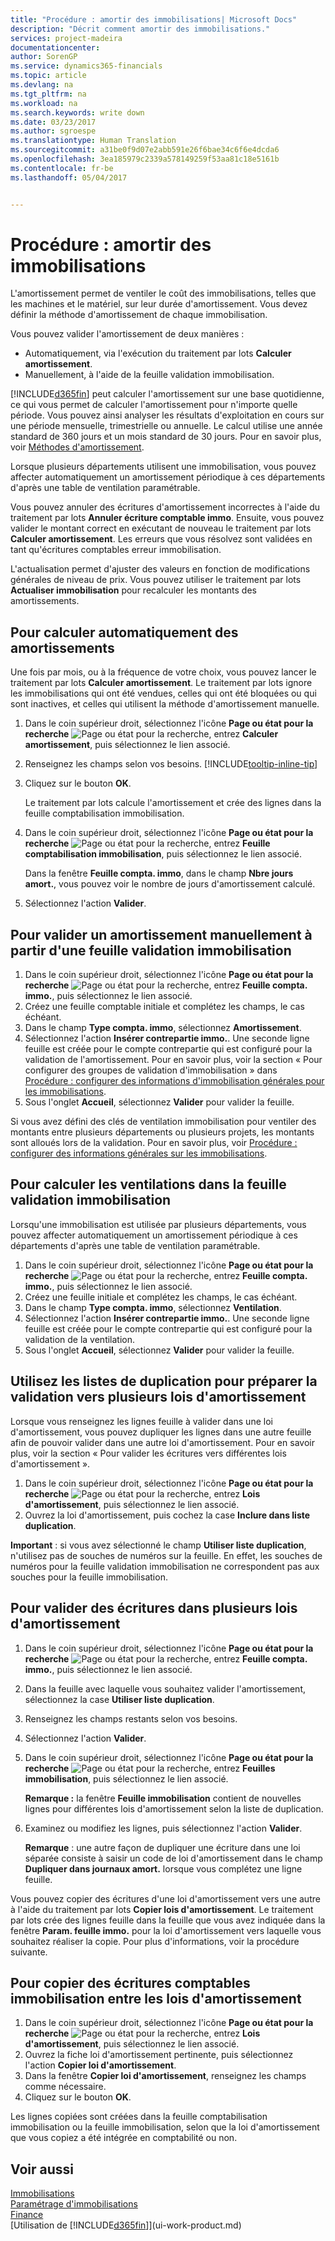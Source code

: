 ```yaml
---
title: "Procédure : amortir des immobilisations| Microsoft Docs"
description: "Décrit comment amortir des immobilisations."
services: project-madeira
documentationcenter: 
author: SorenGP
ms.service: dynamics365-financials
ms.topic: article
ms.devlang: na
ms.tgt_pltfrm: na
ms.workload: na
ms.search.keywords: write down
ms.date: 03/23/2017
ms.author: sgroespe
ms.translationtype: Human Translation
ms.sourcegitcommit: a31be0f9d07e2abb591e26f6bae34c6f6e4dcda6
ms.openlocfilehash: 3ea185979c2339a578149259f53aa81c18e5161b
ms.contentlocale: fr-be
ms.lasthandoff: 05/04/2017


---
```

# <a name="how-to-depreciate-or-amortize-fixed-assets"></a>Procédure : amortir des immobilisations
L'amortissement permet de ventiler le coût des immobilisations, telles que les machines et le matériel, sur leur durée d'amortissement. Vous devez définir la méthode d'amortissement de chaque immobilisation.  

 Vous pouvez valider l'amortissement de deux manières :  

* Automatiquement, via l'exécution du traitement par lots **Calculer amortissement**.  
* Manuellement, à l'aide de la feuille validation immobilisation.  

[!INCLUDE[d365fin](includes/d365fin_md.md)] peut calculer l'amortissement sur une base quotidienne, ce qui vous permet de calculer l'amortissement pour n'importe quelle période. Vous pouvez ainsi analyser les résultats d'exploitation en cours sur une période mensuelle, trimestrielle ou annuelle. Le calcul utilise une année standard de 360 jours et un mois standard de 30 jours. Pour en savoir plus, voir [Méthodes d'amortissement](fa-depreciation-methods.md).  

Lorsque plusieurs départements utilisent une immobilisation, vous pouvez affecter automatiquement un amortissement périodique à ces départements d'après une table de ventilation paramétrable.  

Vous pouvez annuler des écritures d'amortissement incorrectes à l'aide du traitement par lots **Annuler écriture comptable immo**. Ensuite, vous pouvez valider le montant correct en exécutant de nouveau le traitement par lots **Calculer amortissement**. Les erreurs que vous résolvez sont validées en tant qu'écritures comptables erreur immobilisation.  

L'actualisation permet d'ajuster des valeurs en fonction de modifications générales de niveau de prix. Vous pouvez utiliser le traitement par lots **Actualiser immobilisation** pour recalculer les montants des amortissements.  

## <a name="to-calculate-depreciation-automatically"></a>Pour calculer automatiquement des amortissements
Une fois par mois, ou à la fréquence de votre choix, vous pouvez lancer le traitement par lots **Calculer amortissement**. Le traitement par lots ignore les immobilisations qui ont été vendues, celles qui ont été bloquées ou qui sont inactives, et celles qui utilisent la méthode d'amortissement manuelle.  

1. Dans le coin supérieur droit, sélectionnez l'icône **Page ou état pour la recherche** ![Page ou état pour la recherche](media/ui-search/search_small.png "Icône Page ou état pour la recherche"), entrez **Calculer amortissement**, puis sélectionnez le lien associé.  
2. Renseignez les champs selon vos besoins. [!INCLUDE[tooltip-inline-tip](includes/tooltip-inline-tip_md.md)]  
3. Cliquez sur le bouton **OK**.  

    Le traitement par lots calcule l'amortissement et crée des lignes dans la feuille comptabilisation immobilisation.  
4. Dans le coin supérieur droit, sélectionnez l'icône **Page ou état pour la recherche** ![Page ou état pour la recherche](media/ui-search/search_small.png "Icône Page ou état pour la recherche"), entrez **Feuille comptabilisation immobilisation**, puis sélectionnez le lien associé.  

    Dans la fenêtre **Feuille compta. immo**, dans le champ **Nbre jours amort.**, vous pouvez voir le nombre de jours d'amortissement calculé.  
5. Sélectionnez l'action **Valider**.  

## <a name="to-post-depreciation-manually-from-the-fixed-asset-gl-journal"></a>Pour valider un amortissement manuellement à partir d'une feuille validation immobilisation
1. Dans le coin supérieur droit, sélectionnez l'icône **Page ou état pour la recherche** ![Page ou état pour la recherche](media/ui-search/search_small.png "Icône Page ou état pour la recherche"), entrez **Feuille compta. immo.**, puis sélectionnez le lien associé.  
2. Créez une feuille comptable initiale et complétez les champs, le cas échéant.  
3. Dans le champ **Type compta. immo**, sélectionnez **Amortissement**.  
4. Sélectionnez l'action **Insérer contrepartie immo.**. Une seconde ligne feuille est créée pour le compte contrepartie qui est configuré pour la validation de l'amortissement. Pour en savoir plus, voir la section « Pour configurer des groupes de validation d'immobilisation » dans [Procédure : configurer des informations d'immobilisation générales pour les immobilisations](fa-how-setup-general.md).  
5. Sous l'onglet **Accueil**, sélectionnez **Valider** pour valider la feuille.  

Si vous avez défini des clés de ventilation immobilisation pour ventiler des montants entre plusieurs départements ou plusieurs projets, les montants sont alloués lors de la validation. Pour en savoir plus, voir [Procédure : configurer des informations générales sur les immobilisations](fa-how-setup-general.md).  

## <a name="to-calculate-allocations-in-the-fixed-asset-gl-journal"></a>Pour calculer les ventilations dans la feuille validation immobilisation
Lorsqu'une immobilisation est utilisée par plusieurs départements, vous pouvez affecter automatiquement un amortissement périodique à ces départements d'après une table de ventilation paramétrable.  

1. Dans le coin supérieur droit, sélectionnez l'icône **Page ou état pour la recherche** ![Page ou état pour la recherche](media/ui-search/search_small.png "Icône Page ou état pour la recherche"), entrez **Feuille compta. immo.**, puis sélectionnez le lien associé.  
2. Créez une feuille initiale et complétez les champs, le cas échéant.
3. Dans le champ **Type compta. immo**, sélectionnez **Ventilation**.  
4. Sélectionnez l'action **Insérer contrepartie immo.**. Une seconde ligne feuille est créée pour le compte contrepartie qui est configuré pour la validation de la ventilation.  
5. Sous l'onglet **Accueil**, sélectionnez **Valider** pour valider la feuille.  

## <a name="use-duplication-lists-to-prepare-to-post-to-multiple-depreciation-books"></a>Utilisez les listes de duplication pour préparer la validation vers plusieurs lois d'amortissement
Lorsque vous renseignez les lignes feuille à valider dans une loi d'amortissement, vous pouvez dupliquer les lignes dans une autre feuille afin de pouvoir valider dans une autre loi d'amortissement. Pour en savoir plus, voir la section « Pour valider les écritures vers différentes lois d'amortissement ».

1. Dans le coin supérieur droit, sélectionnez l'icône **Page ou état pour la recherche** ![Page ou état pour la recherche](media/ui-search/search_small.png "Icône Page ou état pour la recherche"), entrez **Lois d'amortissement**, puis sélectionnez le lien associé.  
2. Ouvrez la loi d'amortissement, puis cochez la case **Inclure dans liste duplication**.  

**Important** : si vous avez sélectionné le champ **Utiliser liste duplication**, n'utilisez pas de souches de numéros sur la feuille. En effet, les souches de numéros pour la feuille validation immobilisation ne correspondent pas aux souches pour la feuille immobilisation.  

## <a name="to-post-entries-to-different-depreciation-books"></a>Pour valider des écritures dans plusieurs lois d'amortissement
1. Dans le coin supérieur droit, sélectionnez l'icône **Page ou état pour la recherche** ![Page ou état pour la recherche](media/ui-search/search_small.png "Icône Page ou état pour la recherche"), entrez **Feuille compta. immo.**, puis sélectionnez le lien associé.  
2. Dans la feuille avec laquelle vous souhaitez valider l'amortissement, sélectionnez la case **Utiliser liste duplication**.  
3. Renseignez les champs restants selon vos besoins.  
4. Sélectionnez l'action **Valider**.  
5. Dans le coin supérieur droit, sélectionnez l'icône **Page ou état pour la recherche** ![Page ou état pour la recherche](media/ui-search/search_small.png "Icône Page ou état pour la recherche"), entrez **Feuilles immobilisation**, puis sélectionnez le lien associé.  

    **Remarque :** la fenêtre **Feuille immobilisation** contient de nouvelles lignes pour différentes lois d'amortissement selon la liste de duplication.  
6. Examinez ou modifiez les lignes, puis sélectionnez l'action **Valider**.  

    **Remarque** : une autre façon de dupliquer une écriture dans une loi séparée consiste à saisir un code de loi d'amortissement dans le champ **Dupliquer dans journaux amort.** lorsque vous complétez une ligne feuille.  

Vous pouvez copier des écritures d'une loi d'amortissement vers une autre à l'aide du traitement par lots **Copier lois d'amortissement**. Le traitement par lots crée des lignes feuille dans la feuille que vous avez indiquée dans la fenêtre **Param. feuille immo.** pour la loi d'amortissement vers laquelle vous souhaitez réaliser la copie. Pour plus d'informations, voir la procédure suivante.  

## <a name="to-copy-fixed-asset-ledger-entries-between-depreciation-books"></a>Pour copier des écritures comptables immobilisation entre les lois d'amortissement
1. Dans le coin supérieur droit, sélectionnez l'icône **Page ou état pour la recherche** ![Page ou état pour la recherche](media/ui-search/search_small.png "Icône Page ou état pour la recherche"), entrez **Lois d'amortissement**, puis sélectionnez le lien associé.  
2. Ouvrez la fiche loi d'amortissement pertinente, puis sélectionnez l'action **Copier loi d'amortissement**.  
3. Dans la fenêtre **Copier loi d'amortissement**, renseignez les champs comme nécessaire.  
4. Cliquez sur le bouton **OK**.  

Les lignes copiées sont créées dans la feuille comptabilisation immobilisation ou la feuille immobilisation, selon que la loi d'amortissement que vous copiez a été intégrée en comptabilité ou non.  

## <a name="see-also"></a>Voir aussi
[Immobilisations](fa-manage.md)  
[Paramétrage d'immobilisations](fa-setup.md)  
[Finance](finance.md)  
[Utilisation de [!INCLUDE[d365fin](includes/d365fin_md.md)]](ui-work-product.md)  

